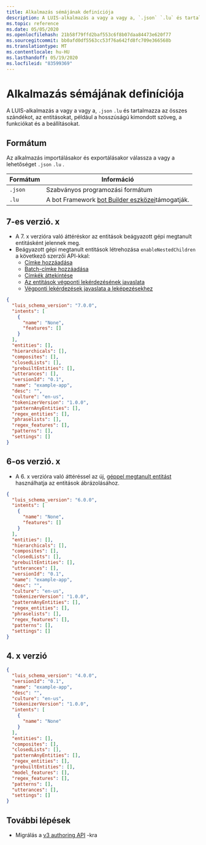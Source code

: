 ```yaml
---
title: Alkalmazás sémájának definíciója
description: A LUIS-alkalmazás a vagy a vagy a, `.json` `.lu` és tartalmazza az összes szándékot, az entitásokat, például a hosszúságú kimondott szöveg, a funkciókat és a beállításokat.
ms.topic: reference
ms.date: 05/05/2020
ms.openlocfilehash: 21b58f79ffd2baf553c6f8b07daa84473e620f77
ms.sourcegitcommit: bb0afd0df5563cc53f76a642fd8fc709e366568b
ms.translationtype: MT
ms.contentlocale: hu-HU
ms.lasthandoff: 05/19/2020
ms.locfileid: "83599369"
---
```

# <a name="app-schema-definition"></a>Alkalmazás sémájának definíciója

A LUIS-alkalmazás a vagy a vagy a, `.json` `.lu` és tartalmazza az összes szándékot, az entitásokat, például a hosszúságú kimondott szöveg, a funkciókat és a beállításokat.

## <a name="format"></a>Formátum

Az alkalmazás importálásakor és exportálásakor válassza a vagy a lehetőséget `.json` `.lu` .

|Formátum|Információ|
|--|--|
|`.json`| Szabványos programozási formátum|
|`.lu`|A bot Framework [bot Builder eszközei](https://github.com/microsoft/botbuilder-tools/blob/master/packages/Ludown/docs/lu-file-format.md)támogatják.|

## <a name="version-7x"></a>7-es verzió. x

* A 7. x verzióra való áttéréskor az entitások beágyazott gépi megtanult entitásként jelennek meg.
* Beágyazott gépi megtanult entitások létrehozása `enableNestedChildren` a következő szerzői API-kkal:
    * [Címke hozzáadása](https://westus.dev.cognitive.microsoft.com/docs/services/luis-programmatic-apis-v3-0-preview/operations/5890b47c39e2bb052c5b9c08)
    * [Batch-címke hozzáadása](https://westus.dev.cognitive.microsoft.com/docs/services/luis-programmatic-apis-v3-0-preview/operations/5890b47c39e2bb052c5b9c09)
    * [Címkék áttekintése](https://westus.dev.cognitive.microsoft.com/docs/services/luis-programmatic-apis-v3-0-preview/operations/5890b47c39e2bb052c5b9c0a)
    * [Az entitások végponti lekérdezésének javaslata](https://westus.dev.cognitive.microsoft.com/docs/services/luis-programmatic-apis-v3-0-preview/operations/5890b47c39e2bb052c5b9c2e)
    * [Végponti lekérdezések javaslata a leképezésekhez](https://westus.dev.cognitive.microsoft.com/docs/services/luis-programmatic-apis-v3-0-preview/operations/5890b47c39e2bb052c5b9c2d)

```json
{
  "luis_schema_version": "7.0.0",
  "intents": [
    {
      "name": "None",
      "features": []
    }
  ],
  "entities": [],
  "hierarchicals": [],
  "composites": [],
  "closedLists": [],
  "prebuiltEntities": [],
  "utterances": [],
  "versionId": "0.1",
  "name": "example-app",
  "desc": "",
  "culture": "en-us",
  "tokenizerVersion": "1.0.0",
  "patternAnyEntities": [],
  "regex_entities": [],
  "phraselists": [],
  "regex_features": [],
  "patterns": [],
  "settings": []
}
```

## <a name="version-6x"></a>6-os verzió. x

* A 6. x verzióra való áttéréssel az új, [géppel megtanult entitást](reference-entity-machine-learned-entity.md) használhatja az entitások ábrázolásához.

```json
{
  "luis_schema_version": "6.0.0",
  "intents": [
    {
      "name": "None",
      "features": []
    }
  ],
  "entities": [],
  "hierarchicals": [],
  "composites": [],
  "closedLists": [],
  "prebuiltEntities": [],
  "utterances": [],
  "versionId": "0.1",
  "name": "example-app",
  "desc": "",
  "culture": "en-us",
  "tokenizerVersion": "1.0.0",
  "patternAnyEntities": [],
  "regex_entities": [],
  "phraselists": [],
  "regex_features": [],
  "patterns": [],
  "settings": []
}
```

## <a name="version-4x"></a>4. x verzió

```json
{
  "luis_schema_version": "4.0.0",
  "versionId": "0.1",
  "name": "example-app",
  "desc": "",
  "culture": "en-us",
  "tokenizerVersion": "1.0.0",
  "intents": [
    {
      "name": "None"
    }
  ],
  "entities": [],
  "composites": [],
  "closedLists": [],
  "patternAnyEntities": [],
  "regex_entities": [],
  "prebuiltEntities": [],
  "model_features": [],
  "regex_features": [],
  "patterns": [],
  "utterances": [],
  "settings": []
}
```

## <a name="next-steps"></a>További lépések

* Migrálás a [v3 authoring API](luis-migration-authoring-entities.md) -kra